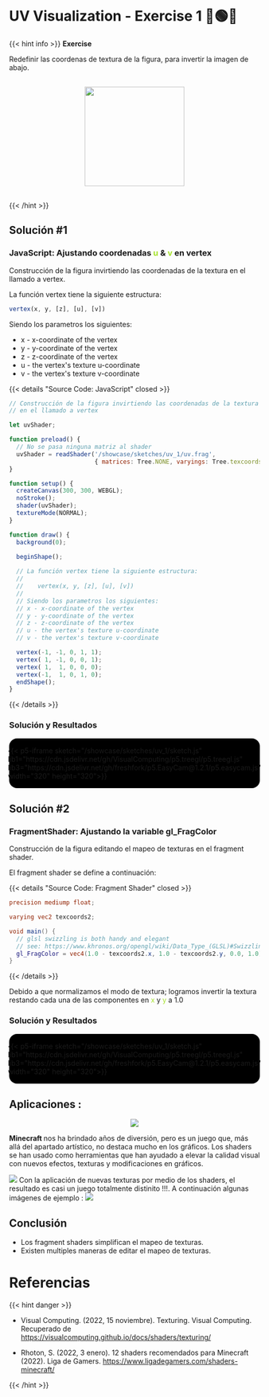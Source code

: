 # UV Visualization - Exercise 1 🔴🟢🔵

{{< hint info >}}
<b> Exercise </b>

Redefinir las coordenas de textura de la figura, para invertir la imagen de abajo.

<div style="display: flex; align-items: center; justify-content: center; padding: 1rem;">
    <img src="/showcase/sketches/uv_1/original_uv.png" width="200px">
</div>

{{< /hint >}}

## Solución #1

### JavaScript: Ajustando coordenadas <span style="color: #a6e22e">u</span> & <span style="color: #a6e22e">v</span> en vertex

Construcción de la figura invirtiendo las coordenadas de la textura en el llamado a vertex.

La función vertex tiene la siguiente estructura:
``` javascript
vertex(x, y, [z], [u], [v]) 
```

Siendo los parametros los siguientes:
- x - x-coordinate of the vertex
- y - y-coordinate of the vertex
- z - z-coordinate of the vertex
- u - the vertex's texture u-coordinate
- v - the vertex's texture v-coordinate


{{< details "Source Code: JavaScript" closed >}}

``` javascript
// Construcción de la figura invirtiendo las coordenadas de la textura
// en el llamado a vertex

let uvShader;

function preload() {
  // No se pasa ninguna matriz al shader
  uvShader = readShader('/showcase/sketches/uv_1/uv.frag',
                        { matrices: Tree.NONE, varyings: Tree.texcoords2 });
}

function setup() {
  createCanvas(300, 300, WEBGL);
  noStroke();
  shader(uvShader);
  textureMode(NORMAL);
}

function draw() {
  background(0);

  beginShape();
  
  // La función vertex tiene la siguiente estructura:
  //
  //    vertex(x, y, [z], [u], [v])
  //
  // Siendo los parametros los siguientes:
  // x - x-coordinate of the vertex
  // y - y-coordinate of the vertex
  // z - z-coordinate of the vertex
  // u - the vertex's texture u-coordinate
  // v - the vertex's texture v-coordinate

  vertex(-1, -1, 0, 1, 1);
  vertex( 1, -1, 0, 0, 1);
  vertex( 1,  1, 0, 0, 0);
  vertex(-1,  1, 0, 1, 0);
  endShape();
}


```

{{< /details >}}


### Solución y Resultados
<div style="display:flex; flex-direction: column; align-items: center; justify-content: center;" id="uv-1">
{{< p5-iframe sketch="/showcase/sketches/uv_1/sketch.js" lib1="https://cdn.jsdelivr.net/gh/VisualComputing/p5.treegl/p5.treegl.js" lib3="https://cdn.jsdelivr.net/gh/freshfork/p5.EasyCam@1.2.1/p5.easycam.js" width="320" height="320">}}

</div>

## Solución #2

### FragmentShader: Ajustando la variable gl_FragColor

Construcción de la figura editando el mapeo de texturas en el fragment shader.

El fragment shader se define a continuación:

{{< details "Source Code: Fragment Shader" closed >}}

``` frag
precision mediump float;

varying vec2 texcoords2;

void main() {
  // glsl swizzling is both handy and elegant
  // see: https://www.khronos.org/opengl/wiki/Data_Type_(GLSL)#Swizzling
  gl_FragColor = vec4(1.0 - texcoords2.x, 1.0 - texcoords2.y, 0.0, 1.0);
}

```

{{< /details >}}


Debido a que normalizamos el modo de textura; logramos invertir la textura restando cada una de las componentes en <span style="color: #a6e22e">x</span> y <span style="color: #a6e22e">y</span> a 1.0

### Solución y Resultados
<div style="display:flex; flex-direction: column; align-items: center; justify-content: center;" id="uv-1">
{{< p5-iframe sketch="/showcase/sketches/uv_1/sketch.js" lib1="https://cdn.jsdelivr.net/gh/VisualComputing/p5.treegl/p5.treegl.js" lib3="https://cdn.jsdelivr.net/gh/freshfork/p5.EasyCam@1.2.1/p5.easycam.js" width="320" height="320">}}

</div>


## Aplicaciones :

<center>
<img src="/showcase/sketches/uv_1\mediablock-buzzybees.jpg">
</center>

<b> Minecraft </b> nos ha brindado años de diversión, pero es un juego que, más allá del apartado artístico, no destaca mucho en los gráficos. Los shaders se han usado como  herramientas que han ayudado a elevar la calidad visual con nuevos efectos, texturas y modificaciones en gráficos. 


<img src="/showcase/sketches/uv_1\minecraft1.PNG">
Con la aplicación de nuevas texturas por medio de los shaders, el resultado es casi un juego totalmente distinito !!!. A continuación algunas imágenes de ejemplo :
<img src="/showcase/sketches/uv_1\shadersv1.png">



## Conclusión

- Los fragment shaders simplifican el mapeo de texturas.
- Existen multiples maneras de editar el mapeo de texturas.

# Referencias

{{< hint danger >}}

- Visual Computing. (2022, 15 noviembre). Texturing. Visual Computing. Recuperado de https://visualcomputing.github.io/docs/shaders/texturing/

- Rhoton, S. (2022, 3 enero). 12 shaders recomendados para Minecraft (2022). Liga de Gamers. https://www.ligadegamers.com/shaders-minecraft/

{{< /hint >}}

<style>
    #uv-1{
        background-color: black;
        border-radius: 1rem;
        padding: 1rem;

        text-decoration: none !important;
    }
    #uv-1 iframe{
        border: none;
    }
</style>